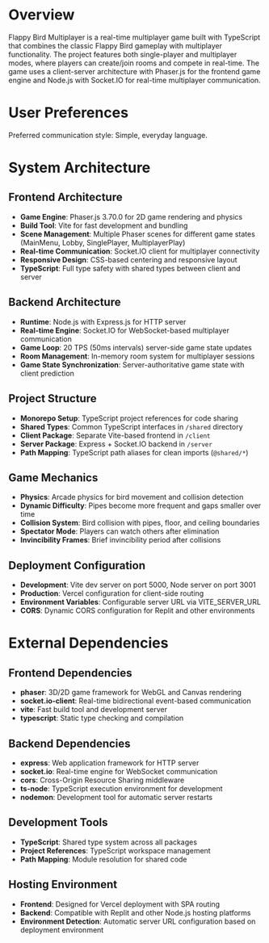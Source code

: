 # Overview

Flappy Bird Multiplayer is a real-time multiplayer game built with TypeScript that combines the classic Flappy Bird gameplay with multiplayer functionality. The project features both single-player and multiplayer modes, where players can create/join rooms and compete in real-time. The game uses a client-server architecture with Phaser.js for the frontend game engine and Node.js with Socket.IO for real-time multiplayer communication.

# User Preferences

Preferred communication style: Simple, everyday language.

# System Architecture

## Frontend Architecture
- **Game Engine**: Phaser.js 3.70.0 for 2D game rendering and physics
- **Build Tool**: Vite for fast development and bundling
- **Scene Management**: Multiple Phaser scenes for different game states (MainMenu, Lobby, SinglePlayer, MultiplayerPlay)
- **Real-time Communication**: Socket.IO client for multiplayer connectivity
- **Responsive Design**: CSS-based centering and responsive layout
- **TypeScript**: Full type safety with shared types between client and server

## Backend Architecture
- **Runtime**: Node.js with Express.js for HTTP server
- **Real-time Engine**: Socket.IO for WebSocket-based multiplayer communication
- **Game Loop**: 20 TPS (50ms intervals) server-side game state updates
- **Room Management**: In-memory room system for multiplayer sessions
- **Game State Synchronization**: Server-authoritative game state with client prediction

## Project Structure
- **Monorepo Setup**: TypeScript project references for code sharing
- **Shared Types**: Common TypeScript interfaces in `/shared` directory
- **Client Package**: Separate Vite-based frontend in `/client`
- **Server Package**: Express + Socket.IO backend in `/server`
- **Path Mapping**: TypeScript path aliases for clean imports (`@shared/*`)

## Game Mechanics
- **Physics**: Arcade physics for bird movement and collision detection
- **Dynamic Difficulty**: Pipes become more frequent and gaps smaller over time
- **Collision System**: Bird collision with pipes, floor, and ceiling boundaries
- **Spectator Mode**: Players can watch others after elimination
- **Invincibility Frames**: Brief invincibility period after collisions

## Deployment Configuration
- **Development**: Vite dev server on port 5000, Node server on port 3001
- **Production**: Vercel configuration for client-side routing
- **Environment Variables**: Configurable server URL via VITE_SERVER_URL
- **CORS**: Dynamic CORS configuration for Replit and other environments

# External Dependencies

## Frontend Dependencies
- **phaser**: 3D/2D game framework for WebGL and Canvas rendering
- **socket.io-client**: Real-time bidirectional event-based communication
- **vite**: Fast build tool and development server
- **typescript**: Static type checking and compilation

## Backend Dependencies
- **express**: Web application framework for HTTP server
- **socket.io**: Real-time engine for WebSocket communication
- **cors**: Cross-Origin Resource Sharing middleware
- **ts-node**: TypeScript execution environment for development
- **nodemon**: Development tool for automatic server restarts

## Development Tools
- **TypeScript**: Shared type system across all packages
- **Project References**: TypeScript workspace management
- **Path Mapping**: Module resolution for shared code

## Hosting Environment
- **Frontend**: Designed for Vercel deployment with SPA routing
- **Backend**: Compatible with Replit and other Node.js hosting platforms
- **Environment Detection**: Automatic server URL configuration based on deployment environment